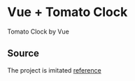 # Vue + Tomato Clock

Tomato Clock by Vue

## Source
The project is imitated
[reference](https://github.com/alexzhang1030/svelte-tomato-clock)
